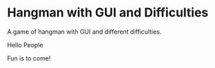 # Hangman with GUI and Difficulties
A game of hangman with GUI and different difficulties. 

Hello People 

Fun is to come!
